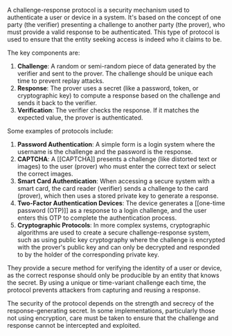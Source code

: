 A challenge-response protocol is a security mechanism used to authenticate a user or device in a system. It's based on the concept of one party (the verifier) presenting a challenge to another party (the prover), who must provide a valid response to be authenticated. This type of protocol is used to ensure that the entity seeking access is indeed who it claims to be.

The key components are:

1. **Challenge**: A random or semi-random piece of data generated by the verifier and sent to the prover. The challenge should be unique each time to prevent replay attacks.
2. **Response**: The prover uses a secret (like a password, token, or cryptographic key) to compute a response based on the challenge and sends it back to the verifier.
3. **Verification**: The verifier checks the response. If it matches the expected value, the prover is authenticated.

Some examples of protocols include:

1. **Password Authentication**: A simple form is a login system where the username is the challenge and the password is the response.
2. **CAPTCHA**: A [[CAPTCHA]] presents a challenge (like distorted text or images) to the user (prover) who must enter the correct text or select the correct images.
3. **Smart Card Authentication**: When accessing a secure system with a smart card, the card reader (verifier) sends a challenge to the card (prover), which then uses a stored private key to generate a response.
4. **Two-Factor Authentication Devices**: The device generates a [[one-time password (OTP)]] as a response to a login challenge, and the user enters this OTP to complete the authentication process.
5. **Cryptographic Protocols**: In more complex systems, cryptographic algorithms are used to create a secure challenge-response system, such as using public key cryptography where the challenge is encrypted with the prover's public key and can only be decrypted and responded to by the holder of the corresponding private key.

They provide a secure method for verifying the identity of a user or device, as the correct response should only be producible by an entity that knows the secret. By using a unique or time-variant challenge each time, the protocol prevents attackers from capturing and reusing a response.

The security of the protocol depends on the strength and secrecy of the response-generating secret. In some implementations, particularly those not using encryption, care must be taken to ensure that the challenge and response cannot be intercepted and exploited.
